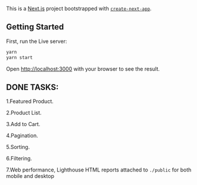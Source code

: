 This is a [Next.js](https://nextjs.org/) project bootstrapped with [`create-next-app`](https://github.com/vercel/next.js/tree/canary/packages/create-next-app).

## Getting Started

First, run the Live server:

```bash
yarn
yarn start
```

Open [http://localhost:3000](http://localhost:3000) with your browser to see the result.

## DONE TASKS:

1.Featured Product.

2.Product List.

3.Add to Cart.

4.Pagination.

5.Sorting.

6.Filtering.

7.Web performance, Lighthouse HTML reports attached to `./public` for both mobile and desktop
